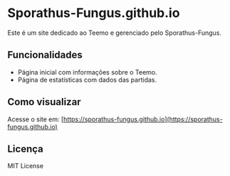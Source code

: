 # Sporathus-Fungus.github.io

Este é um site dedicado ao Teemo e gerenciado pelo Sporathus-Fungus.

## Funcionalidades

- Página inicial com informações sobre o Teemo.
- Página de estatísticas com dados das partidas.

## Como visualizar

Acesse o site em: [https://sporathus-fungus.github.io](https://sporathus-fungus.github.io)

## Licença

MIT License
